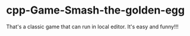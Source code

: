 # cpp-Game-Smash-the-golden-egg
That's a classic game that can run in local editor. It's easy and funny!!!
